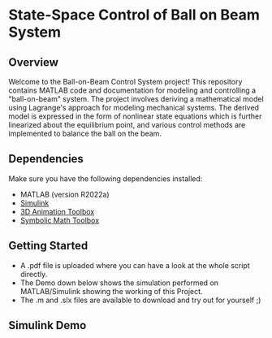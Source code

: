 # State-Space Control of Ball on Beam System
## Overview

Welcome to the Ball-on-Beam Control System project! This repository contains MATLAB code and documentation for modeling and controlling a "ball-on-beam" system. The project involves deriving a mathematical model using Lagrange's approach for modeling mechanical systems. The derived model is expressed in the form of nonlinear state equations which is further linearized about the equilibrium point, and various control methods are implemented to balance the ball on the beam.

## Dependencies

Make sure you have the following dependencies installed:

- MATLAB (version R2022a)
- [Simulink](https://www.mathworks.com/products/simulink.html)
- [3D Animation Toolbox](https://www.mathworks.com/products/3danimation.html)
- [Symbolic Math Toolbox](https://www.mathworks.com/products/symbolic.html)

## Getting Started
- A .pdf file is uploaded where you can have a look at the whole script directly.
- The Demo down below shows the simulation performed on MATLAB/Simulink showing the working of this Project.
- The .m and .slx files are available to download and try out for yourself ;)

## Simulink Demo
